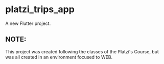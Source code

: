 # platzi_trips_app

A new Flutter project.

## NOTE:

This project was created following the classes of the Platzi's Course, but was all created in an environment focused to WEB.